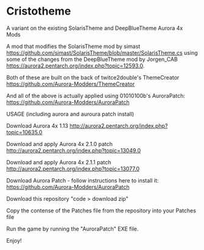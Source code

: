 # Cristotheme
A variant on the existing SolarisTheme and DeepBlueTheme Aurora 4x Mods

A mod that modifies the SolarisTheme mod by simast https://github.com/simast/SolarisTheme/blob/master/SolarisTheme.cs using some of the changes from the DeepBlueTheme mod by Jorgen_CAB https://aurora2.pentarch.org/index.php?topic=12593.0.

Both of these are built on the back of twitce2double's ThemeCreator https://github.com/Aurora-Modders/ThemeCreator

And all of the above is actually applied using 01010100b's AuroraPatch: https://github.com/Aurora-Modders/AuroraPatch






USAGE (including aurora and auroura patch install) 

Download Aurora 4x 1.13 http://aurora2.pentarch.org/index.php?topic=10635.0

Download and apply Aurora 4x 2.1.0 patch http://aurora2.pentarch.org/index.php?topic=13049.0

Download and apply Aurora 4x 2.1.1 patch http://aurora2.pentarch.org/index.php?topic=13077.0

Download Aurora Patch - follow instructions here to install it: https://github.com/Aurora-Modders/AuroraPatch

Download this repository "code > download zip" 

Copy the contense of the Patches file from the repository into your Patches file

Run the game by running the "AuroraPatch" EXE file.

Enjoy! 
